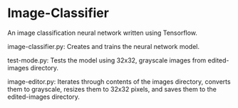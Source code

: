 # Image-Classifier
An image classification neural network written using Tensorflow.

image-classifier.py: Creates and trains the neural network model.

test-mode.py: Tests the model using 32x32, grayscale images from edited-images directory.

image-editor.py: Iterates through contents of the images directory, converts them to grayscale, resizes them to 32x32 pixels, and saves them to the edited-images directory.
